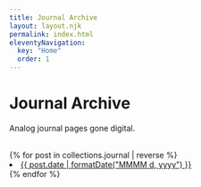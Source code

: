 ```yaml
---
title: Journal Archive
layout: layout.njk
permalink: index.html
eleventyNavigation:
  key: "Home"
  order: 1
---
```


<div class="h-feed">
  <h1 class="p-name">Journal Archive</h1>
  <p>Analog journal pages gone digital.</p><br />
{% for post in collections.journal | reverse %}
  <li>
    <a href="{{ post.url }}">
      {{ post.date | formatDate("MMMM d, yyyy") }}
    </a>
  </li>
{% endfor %}

</div>
